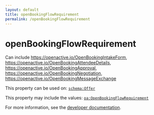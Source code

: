 ```yaml
---
layout: default
title: openBookingFlowRequirement
permalink: /openBookingFlowRequirement
---
```


# openBookingFlowRequirement
Can include  https://openactive.io/OpenBookingIntakeForm,  https://openactive.io/OpenBookingAttendeeDetails,  https://openactive.io/OpenBookingApproval,  https://openactive.io/OpenBookingNegotiation,  https://openactive.io/OpenBookingMessageExchange

This property can be used on: [`schema:Offer`](https://schema.org/Offer)

This property may include the values: [`oa:OpenBookingFlowRequirement`](https://openactive.io/OpenBookingFlowRequirement)

For more information, see the [developer documentation](https://developer.openactive.io/data-model/types/).